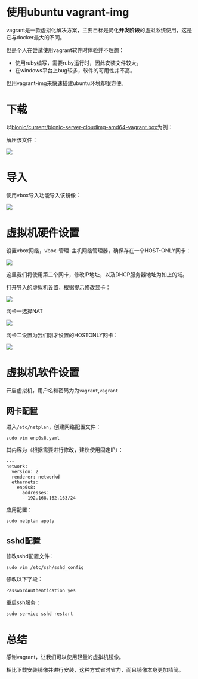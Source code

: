 # 使用ubuntu vagrant-img

vagrant是一款虚拟化解决方案，主要目标是简化**开发阶段**的虚拟系统使用，这是它与docker最大的不同。

但是个人在尝试使用vagrant软件时体验并不理想：

- 使用ruby编写，需要ruby运行时，因此安装文件较大。
- 在windows平台上bug较多，软件的可用性并不高。

但用vagrant-img来快速搭建ubuntu环境却很方便。
# 下载

以[bionic/current/bionic-server-cloudimg-amd64-vagrant.box](http://cloud-images.ubuntu.com/bionic/current/bionic-server-cloudimg-amd64-vagrant.box)为例：

解压该文件：

![](20201011140213583_18927.png)

# 导入

使用vbox导入功能导入该镜像：

![](20201011140317284_31726.png)

# 虚拟机硬件设置

设置vbox网络，vbox-管理-主机网络管理器，确保存在一个HOST-ONLY网卡：

![](20201011140542353_4169.png)

这里我们将使用第二个网卡，修改IP地址，以及DHCP服务器地址为如上的域。

打开导入的虚拟机设置，根据提示修改显卡：

![](20201011140716207_30053.png)

网卡一选择NAT

![](20201011140738469_15354.png)

网卡二设置为我们刚才设置的HOSTONLY网卡：

![](20201011140819325_12587.png)
# 虚拟机软件设置

开启虚拟机，用户名和密码为为`vagrant`,`vagrant`

## 网卡配置

进入`/etc/netplan`，创建网络配置文件：

`sudo vim enp0s8.yaml`

其内容为（根据需要进行修改，建议使用固定IP）：

```
---
network:
  version: 2
  renderer: networkd
  ethernets:
    enp0s8:
      addresses:
      - 192.168.162.163/24
```

应用配置：

```
sudo netplan apply
```

## sshd配置

修改sshd配置文件：

```
sudo vim /etc/ssh/sshd_config
```

修改以下字段：

```
PasswordAuthentication yes
```

重启ssh服务：

```
sudo service sshd restart
```

# 总结

感谢vagrant，让我们可以使用轻量的虚拟机镜像。

相比下载安装镜像并进行安装，这种方式省时省力，而且镜像本身更加精简。
